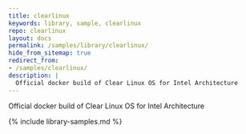 ```yaml
---
title: clearlinux
keywords: library, sample, clearlinux
repo: clearlinux
layout: docs
permalink: /samples/library/clearlinux/
hide_from_sitemap: true
redirect_from:
- /samples/clearlinux/
description: |
  Official docker build of Clear Linux OS for Intel Architecture
---
```


Official docker build of Clear Linux OS for Intel Architecture


{% include library-samples.md %}
